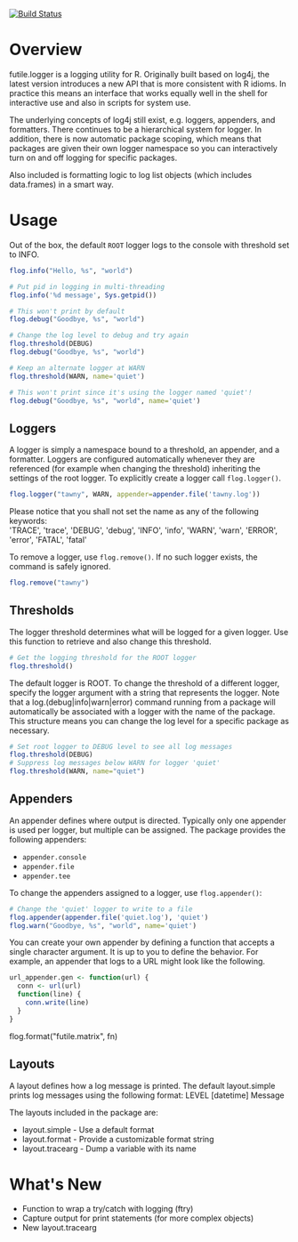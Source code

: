 [![Build Status](https://travis-ci.org/zatonovo/futile.logger.png)](https://travis-ci.org/zatonovo/futile.logger)

Overview
========
futile.logger is a logging utility for R. Originally built based on log4j, 
the latest version introduces a new API that is more consistent with R idioms.
In practice this means an interface that works equally well in the shell for
interactive use and also in scripts for system use.

The underlying concepts of log4j still exist, e.g. loggers, appenders, and
formatters. There continues to be a hierarchical system for logger. In 
addition, there is now automatic package scoping, which means that packages
are given their own logger namespace so you can interactively turn on and
off logging for specific packages.

Also included is formatting logic to log list objects (which includes 
data.frames) in a smart way.

Usage
=====
Out of the box, the default `ROOT` logger logs to the console with threshold
set to INFO.

```R
flog.info("Hello, %s", "world")

# Put pid in logging in multi-threading
flog.info('%d message', Sys.getpid()) 

# This won't print by default
flog.debug("Goodbye, %s", "world")

# Change the log level to debug and try again
flog.threshold(DEBUG)
flog.debug("Goodbye, %s", "world")

# Keep an alternate logger at WARN
flog.threshold(WARN, name='quiet')

# This won't print since it's using the logger named 'quiet'!
flog.debug("Goodbye, %s", "world", name='quiet')

```

Loggers
-------
A logger is simply a namespace bound to a threshold, an appender, and a
formatter. Loggers are configured automatically whenever they are 
referenced (for example when changing the threshold) inheriting the settings
of the root logger. To explicitly create a logger call `flog.logger()`.

```R
flog.logger("tawny", WARN, appender=appender.file('tawny.log'))
```
Please notice that you shall not set the name as any of the following keywords:   
'TRACE', 'trace', 'DEBUG', 'debug', 'INFO', 'info', 'WARN', 'warn', 'ERROR', 'error', 'FATAL', 'fatal'

To remove a logger, use `flog.remove()`. If no such logger exists,
the command is safely ignored.

```R
flog.remove("tawny")
```

Thresholds
----------
The logger threshold determines what will be logged for a given logger. Use
this function to retrieve and also change this threshold.

```R
# Get the logging threshold for the ROOT logger
flog.threshold()
```

The default logger is ROOT. To change the threshold of a different logger, 
specify the logger argument with a string that represents the logger. Note
that a log.(debug|info|warn|error) command running from a package will
automatically be associated with a logger with the name of the package. This
structure means you can change the log level for a specific package as 
necessary.

```R
# Set root logger to DEBUG level to see all log messages
flog.threshold(DEBUG)
# Suppress log messages below WARN for logger 'quiet'
flog.threshold(WARN, name="quiet")
```

Appenders
---------
An appender defines where output is directed. Typically only one appender is
used per logger, but multiple can be assigned. The package provides the 
following appenders:

+ `appender.console`
+ `appender.file`
+ `appender.tee`

To change the appenders assigned to a logger, use `flog.appender()`:
```R
# Change the 'quiet' logger to write to a file
flog.appender(appender.file('quiet.log'), 'quiet')
flog.warn("Goodbye, %s", "world", name='quiet')
```

You can create your own appender by defining a function that accepts a single
character argument. It is up to you to define the behavior. For example,
an appender that logs to a URL might look like the following.

```R
url_appender.gen <- function(url) {
  conn <- url(url)
  function(line) {
    conn.write(line)
  }
}
```

flog.format("futile.matrix", fn)

Layouts
-------
A layout defines how a log message is printed. The default layout.simple
prints log messages using the following format:
  LEVEL [datetime] Message

The layouts included in the package are:
+ layout.simple - Use a default format
+ layout.format - Provide a customizable format string
+ layout.tracearg - Dump a variable with its name


What's New
==========
+ Function to wrap a try/catch with logging (ftry)
+ Capture output for print statements (for more complex objects)
+ New layout.tracearg

